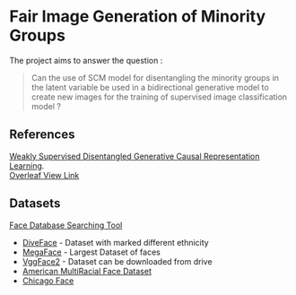 # Fair Image Generation of Minority Groups

The project aims to answer the question :
> Can the use of SCM model for disentangling the minority groups in the latent variable be used in a bidirectional generative model to create new images for the training of supervised image classification model ?

## References
[Weakly Supervised Disentangled Generative Causal Representation Learning](https://www.jmlr.org/papers/volume23/21-0080/21-0080.pdf).  
[Overleaf View Link](https://www.overleaf.com/read/htydrnkcsqkz)

## Datasets 

[Face Database Searching Tool](https://clffwrkmn.net/)

* [DiveFace](https://github.com/BiDAlab/DiveFace/tree/master) - Dataset with marked different ethnicity
* [MegaFace](http://megaface.cs.washington.edu/) - Largest Dataset of faces
* [VggFace2](https://github.com/NNNNAI/VGGFace2-HQ) - Dataset can be downloaded from drive
* [American MultiRacial Face Dataset](https://osf.io/qsdrp/)
* [Chicago Face](https://www.chicagofaces.org/)
 
